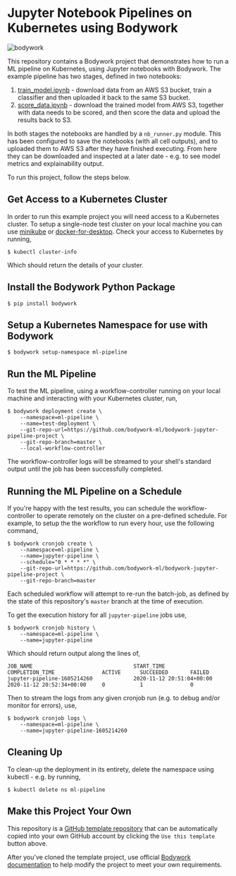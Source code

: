 # Jupyter Notebook Pipelines on Kubernetes using Bodywork

![bodywork](https://bodywork-media.s3.eu-west-2.amazonaws.com/jupyter_pipelines.png)

This repository contains a Bodywork project that demonstrates how to run a ML pipeline on Kubernetes, using Jupyter notebooks with Bodywork. The example pipeline has two stages, defined in two notebooks:

1. [train_model.ipynb](https://github.com/bodywork-ml/bodywork-jupyter-pipeline-project/blob/master/stage-1-train-model/train_model.ipynb) - download data from an AWS S3 bucket, train a classifier and then uploaded it back to the same S3 bucket.
2. [score_data.ipynb](https://github.com/bodywork-ml/bodywork-jupyter-pipeline-project/blob/master/stage-2-score-data/score_data.ipynb) - download the trained model from AWS S3, together with data needs to be scored, and then score the data and upload the results back to S3.

In both stages the notebooks are handled by a `nb_runner.py` module. This has been configured to save the notebooks (with all cell outputs), and to uploaded them to AWS S3 after they have finished executing. From here they can be downloaded and inspected at a later date - e.g. to see model metrics and explainability output.

To run this project, follow the steps below.

## Get Access to a Kubernetes Cluster

In order to run this example project you will need access to a Kubernetes cluster. To setup a single-node test cluster on your local machine you can use [minikube](https://minikube.sigs.Kubernetes.io/docs/) or [docker-for-desktop](https://www.docker.com/products/docker-desktop). Check your access to Kubernetes by running,

```shell
$ kubectl cluster-info
```

Which should return the details of your cluster.

## Install the Bodywork Python Package

```shell
$ pip install bodywork
```

## Setup a Kubernetes Namespace for use with Bodywork

```shell
$ bodywork setup-namespace ml-pipeline
```

## Run the ML Pipeline

To test the ML pipeline, using a workflow-controller running on your local machine and interacting with your Kubernetes cluster, run,

```shell
$ bodywork deployment create \
    --namespace=ml-pipeline \
    --name=test-deployment \
    --git-repo-url=https://github.com/bodywork-ml/bodywork-jupyter-pipeline-project \
    --git-repo-branch=master \
    --local-workflow-controller
```

The workflow-controller logs will be streamed to your shell's standard output until the job has been successfully completed.

## Running the ML Pipeline on a Schedule

If you're happy with the test results, you can schedule the workflow-controller to operate remotely on the cluster on a pre-defined schedule. For example, to setup the the workflow to run every hour, use the following command,

```shell
$ bodywork cronjob create \
    --namespace=ml-pipeline \
    --name=jupyter-pipeline \
    --schedule="0 * * * *" \
    --git-repo-url=https://github.com/bodywork-ml/bodywork-jupyter-pipeline-project \
    --git-repo-branch=master
```

Each scheduled workflow will attempt to re-run the batch-job, as defined by the state of this repository's `master` branch at the time of execution.

To get the execution history for all `jupyter-pipeline` jobs use,

```shell
$ bodywork cronjob history \
    --namespace=ml-pipeline \
    --name=jupyter-pipeline
```

Which should return output along the lines of,

```text
JOB_NAME                                START_TIME                    COMPLETION_TIME               ACTIVE      SUCCEEDED       FAILED
jupyter-pipeline-1605214260             2020-11-12 20:51:04+00:00     2020-11-12 20:52:34+00:00     0           1               0
```

Then to stream the logs from any given cronjob run (e.g. to debug and/or monitor for errors), use,

```shell
$ bodywork cronjob logs \
    --namespace=ml-pipeline \
    --name=jupyter-pipeline-1605214260
```

## Cleaning Up

To clean-up the deployment in its entirety, delete the namespace using kubectl - e.g. by running,

```shell
$ kubectl delete ns ml-pipeline
```

## Make this Project Your Own

This repository is a [GitHub template repository](https://docs.github.com/en/free-pro-team@latest/github/creating-cloning-and-archiving-repositories/creating-a-repository-from-a-template) that can be automatically copied into your own GitHub account by clicking the `Use this template` button above.

After you've cloned the template project, use official [Bodywork documentation](https://bodywork.readthedocs.io/en/latest/) to help modify the project to meet your own requirements.
